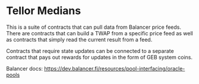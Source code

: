 # Tellor Medians

This is a suite of contracts that can pull data from Balancer price feeds. There are contracts that can build a TWAP from a specific price feed as well as contracts that simply read the current result from a feed.

Contracts that require state updates can be connected to a separate contract that pays out rewards for updates in the form of GEB system coins.

Balancer docs: https://dev.balancer.fi/resources/pool-interfacing/oracle-pools